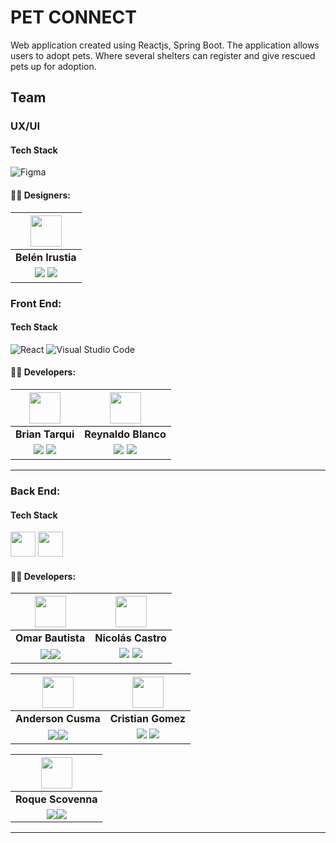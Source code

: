 # PET CONNECT
Web application created using Reactjs, Spring Boot. The application allows users to adopt pets. Where several shelters can register and give rescued pets up for adoption.
## Team

### UX/UI
#### Tech Stack

![Figma](https://img.shields.io/badge/Figma-00000?style=for-the-badge&logo=Figma&logoColor=black)
#### 🧑‍💻 Designers:

| <img src="https://media.licdn.com/dms/image/D4D03AQHCFFS7sd-7JQ/profile-displayphoto-shrink_200_200/0/1722347129166?e=1727913600&v=beta&t=ApuPVobxdHR5w-Lg9eIibUr02l6l2hRjNl6bJDBaNzY" width=50>| 
|:-:
| **Belén Irustia**
| <a href="https://www.behance.net/rosariobelen1"><img src="https://img.shields.io/badge/behance-%23121011.svg?&style=for-the-badge&logo=behance&logoColor=white"/></a> <a href="https://www.linkedin.com/in/rosariobelen"><img src="https://img.shields.io/badge/linkedin%20-%230077B5.svg?&style=for-the-badge&logo=linkedin&logoColor=white"/></a>

### Front End:

#### Tech Stack

![React](https://img.shields.io/badge/React-61dbfb?style=for-the-badge&logo=React&logoColor=black)
![Visual Studio Code](https://img.shields.io/badge/Visual_Studio_Code-22A7F2?style=for-the-badge&logo=Visual%20studio&logoColor=white)

#### 🧑‍💻 Developers:

| <img src="https://avatars.githubusercontent.com/u/74388902?v=4" width=50>| <img src="https://avatars.githubusercontent.com/u/21027317?v=4" width=50>|
|:-:|:-:|
| **Brian Tarqui**| **Reynaldo Blanco**|
| <a href="https://github.com/tarquibrian"><img src="https://img.shields.io/badge/github-%23121011.svg?&style=for-the-badge&logo=github&logoColor=white"/></a> <a href="https://www.linkedin.com/in/tarquibrian/"><img src="https://img.shields.io/badge/linkedin%20-%230077B5.svg?&style=for-the-badge&logo=linkedin&logoColor=white"/></a> | <a href="https://github.com/NanoBlanco"><img src="https://img.shields.io/badge/github-%23121011.svg?&style=for-the-badge&logo=github&logoColor=white"/></a> <a href="#"><img src="https://img.shields.io/badge/linkedin%20-%230077B5.svg?&style=for-the-badge&logo=linkedin&logoColor=white"/></a> |


<hr/>

### Back End:

#### Tech Stack

<div>
<img src="https://www.vectorlogo.zone/logos/java/java-icon.svg" width="40" height="40"/>
<img src="https://www.vectorlogo.zone/logos/springio/springio-icon.svg" width="40" height="40"/>
</div>


#### 🧑‍💻 Developers:

| <img src="https://media.licdn.com/dms/image/D4E35AQHfl5TjUKI6zg/profile-framedphoto-shrink_200_200/0/1678409033701?e=1723046400&v=beta&t=Uk2DgirQE0_1HtqZjAWtZgmgxw4BSp_Vy4yM7wghauE" width=50>| <img src="https://media.licdn.com/dms/image/D4D35AQEc4Wrl6cbwaw/profile-framedphoto-shrink_100_100/0/1658326977878?e=1723046400&v=beta&t=eEXU4_So14IadHSY4ah3mpACG6o459I_Y56GFGGau1g" width=50>|
|:-:|:-:|
| **Omar Bautista**| **Nicolás Castro**|
| <a href="https://github.com/CatLanguaga"><img src="https://img.shields.io/badge/github-%23121011.svg?&style=for-the-badge&logo=github&logoColor=white"/></a><a href="https://www.linkedin.com/in/omar-bautista-b3b66320b/"><img src="https://img.shields.io/badge/linkedin%20-%230077B5.svg?&style=for-the-badge&logo=linkedin&logoColor=white"/></a> | <a href="https://github.com/NicolasCastroPino"><img src="https://img.shields.io/badge/github-%23121011.svg?&style=for-the-badge&logo=github&logoColor=white"/></a> <a href="https://www.linkedin.com/in/nicolascastropino/"><img src="https://img.shields.io/badge/linkedin%20-%230077B5.svg?&style=for-the-badge&logo=linkedin&logoColor=white"/></a> |


| <img src="https://avatars.githubusercontent.com/u/30301847?v=4" width=50>| <img src="https://avatars.githubusercontent.com/u/134754887?v=4s" width=50>|
|:-:|:-:|
| **Anderson Cusma**| **Cristian Gomez**|
| <a href="https://github.com/anderson2093"><img src="https://img.shields.io/badge/github-%23121011.svg?&style=for-the-badge&logo=github&logoColor=white"/></a><a href="https://www.linkedin.com/in/anderson-cusma-vasquez/"><img src="https://img.shields.io/badge/linkedin%20-%230077B5.svg?&style=for-the-badge&logo=linkedin&logoColor=white"/></a> | <a href="https://github.com/Cristian-Maxi"><img src="https://img.shields.io/badge/github-%23121011.svg?&style=for-the-badge&logo=github&logoColor=white"/></a> <a href="https://www.linkedin.com/in/cristian-gomez-montenegro/"><img src="https://img.shields.io/badge/linkedin%20-%230077B5.svg?&style=for-the-badge&logo=linkedin&logoColor=white"/></a> |


| <img src="https://media.licdn.com/dms/image/D4D03AQH85mj_JH49VQ/profile-displayphoto-shrink_200_200/0/1686609386937?e=1727913600&v=beta&t=GouVjtOSRd9nycN7R3f-14qsUDQe4LhPw9hM0-RwTg8" width=50>| 
|:-:|
| **Roque Scovenna**|
| <a href="https://github.com/RoqueScv"><img src="https://img.shields.io/badge/github-%23121011.svg?&style=for-the-badge&logo=github&logoColor=white"/></a><a href="https://www.linkedin.com/in/roque-scovenna/"><img src="https://img.shields.io/badge/linkedin%20-%230077B5.svg?&style=for-the-badge&logo=linkedin&logoColor=white"/></a> 

<hr/>

